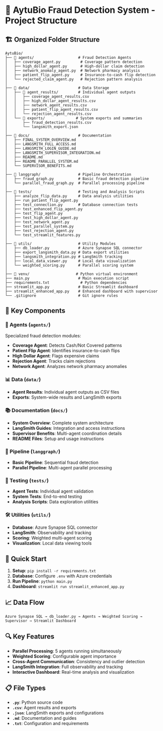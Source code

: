 # 📁 AytuBio Fraud Detection System - Project Structure

## 🏗️ Organized Folder Structure

```
AytuBio/
├── 📁 agents/                    # Fraud Detection Agents
│   ├── coverage_agent.py         # Coverage pattern detection
│   ├── high_dollar_agent.py      # High-dollar claim detection
│   ├── network_anomaly_agent.py  # Network pharmacy analysis
│   ├── patient_flip_agent.py     # Insurance-to-cash flip detection
│   └── rejected_claim_agent.py   # Rejection pattern analysis
│
├── 📁 data/                      # Data Storage
│   ├── 📁 agent_results/         # Individual agent outputs
│   │   ├── coverage_agent_results.csv
│   │   ├── high_dollar_agent_results.csv
│   │   ├── network_agent_results.csv
│   │   ├── patient_flip_agent_results.csv
│   │   └── rejection_agent_results.csv
│   └── 📁 exports/              # System exports and summaries
│       ├── fraud_detection_results.csv
│       └── langsmith_export.json
│
├── 📁 docs/                      # Documentation
│   ├── FINAL_SYSTEM_OVERVIEW.md
│   ├── LANGSMITH_FULL_ACCESS.md
│   ├── LANGSMITH_LOGIN_GUIDE.md
│   ├── LANGSMITH_SUPERVISOR_INTEGRATION.md
│   ├── README.md
│   ├── README_PARALLEL_SYSTEM.md
│   └── SUPERVISOR_BENEFITS.md
│
├── 📁 langgraph/                 # Pipeline Orchestration
│   ├── fraud_graph.py           # Basic fraud detection pipeline
│   └── parallel_fraud_graph.py  # Parallel processing pipeline
│
├── 📁 tests/                     # Testing and Analysis Scripts
│   ├── analyze_flip_data.py     # Data analysis utilities
│   ├── run_patient_flip_agent.py
│   ├── test_connection.py       # Database connection tests
│   ├── test_enhanced_flip_agent.py
│   ├── test_flip_agent.py
│   ├── test_high_dollar_agent.py
│   ├── test_network_agent.py
│   ├── test_parallel_system.py
│   ├── test_rejection_agent.py
│   └── test_streamlit_features.py
│
├── 📁 utils/                     # Utility Modules
│   ├── db_loader.py             # Azure Synapse SQL connector
│   ├── export_langsmith_data.py # Data export utilities
│   ├── langsmith_integration.py # LangSmith tracking
│   ├── local_data_viewer.py     # Local data visualization
│   └── weighted_scoring.py      # Parallel scoring system
│
├── 📁 venv/                     # Python virtual environment
├── main.py                      # Main execution script
├── requirements.txt              # Python dependencies
├── streamlit_app.py             # Basic Streamlit dashboard
├── streamlit_enhanced_app.py    # Enhanced dashboard with supervisor
└── .gitignore                   # Git ignore rules
```

## 🎯 Key Components

### **🤖 Agents (`agents/`)**
Specialized fraud detection modules:
- **Coverage Agent**: Detects Cash/Not Covered patterns
- **Patient Flip Agent**: Identifies insurance-to-cash flips
- **High Dollar Agent**: Flags expensive claims
- **Rejection Agent**: Tracks claim rejections
- **Network Agent**: Analyzes network pharmacy anomalies

### **📊 Data (`data/`)**
- **Agent Results**: Individual agent outputs as CSV files
- **Exports**: System-wide results and LangSmith exports

### **📚 Documentation (`docs/`)**
- **System Overview**: Complete system architecture
- **LangSmith Guides**: Integration and access instructions
- **Supervisor Benefits**: Multi-agent coordination details
- **README Files**: Setup and usage instructions

### **🔄 Pipeline (`langgraph/`)**
- **Basic Pipeline**: Sequential fraud detection
- **Parallel Pipeline**: Multi-agent parallel processing

### **🧪 Testing (`tests/`)**
- **Agent Tests**: Individual agent validation
- **System Tests**: End-to-end testing
- **Analysis Scripts**: Data exploration utilities

### **🛠️ Utilities (`utils/`)**
- **Database**: Azure Synapse SQL connector
- **LangSmith**: Observability and tracking
- **Scoring**: Weighted multi-agent scoring
- **Visualization**: Local data viewing tools

## 🚀 Quick Start

1. **Setup**: `pip install -r requirements.txt`
2. **Database**: Configure `.env` with Azure credentials
3. **Run Pipeline**: `python main.py`
4. **Dashboard**: `streamlit run streamlit_enhanced_app.py`

## 📈 Data Flow

```
Azure Synapse SQL → db_loader.py → Agents → Weighted Scoring → Supervisor → Streamlit Dashboard
```

## 🔍 Key Features

- **Parallel Processing**: 5 agents running simultaneously
- **Weighted Scoring**: Configurable agent importance
- **Cross-Agent Communication**: Consistency and outlier detection
- **LangSmith Integration**: Full observability and tracking
- **Interactive Dashboard**: Real-time analysis and visualization

## 📋 File Types

- **`.py`**: Python source code
- **`.csv`**: Agent results and exports
- **`.json`**: LangSmith exports and configurations
- **`.md`**: Documentation and guides
- **`.txt`**: Configuration and requirements 